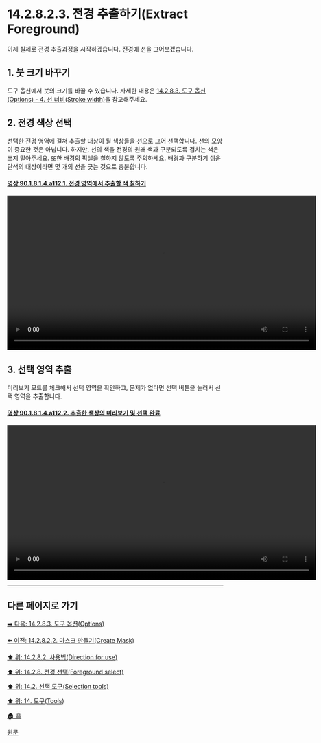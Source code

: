 # 14.2.8.2.3. 전경 추출하기(Extract Foreground)
이제 실제로 전경 추출과정을 시작하겠습니다. 전경에 선을 그어보겠습니다. 

## 1. 붓 크기 바꾸기
도구 옵션에서 붓의 크기를 바꿀 수 있습니다. 자세한 내용은 [14.2.8.3. 도구 옵션(Options) - 4. 선 너비(Stroke width)](./14-02-08-03-options.md#14-02-08-03-s4)을 참고해주세요.

## 2. 전경 색상 선택
선택한 전경 영역에 걸쳐 추출할 대상이 될 색상들을 선으로 그어 선택합니다. 선의 모양이 중요한 것은 아닙니다. 하지만, 선의 색을 전경의 원래 색과 구분되도록 겹치는 색은 쓰지 말아주세요. 또한 배경의 픽셀을 칠하지 않도록 주의하세요. 배경과 구분하기 쉬운 단색의 대상이라면 몇 개의 선을 긋는 것으로 충분합니다.

<a id="90-01-08-01-04-a112-01"></a>

#### [영상 90.1.8.1.4.a112.1. 전경 영역에서 추출할 색 칠하기](./90-01-08-01-04-foreground_select.md#90-01-08-01-04-a112-01)
<video controls="controls" width="720"  src="https://github.com/wonder13662/gimp/assets/15767104/b7d305ed-c809-4d39-bd58-ecfd6a658700"></video>

## 3. 선택 영역 추출
미리보기 모드를 체크해서 선택 영역을 확안하고, 문제가 없다면 선택 버튼을 눌러서 선택 영역을 추출합니다.

<a id="90-01-08-01-04-a112-02"></a>

#### [영상 90.1.8.1.4.a112.2. 추출한 색상의 미리보기 및 선택 완료](./90-01-08-01-04-foreground_select.md#90-01-08-01-04-a112-02)
<video controls="controls" width="720"  src="https://github.com/wonder13662/gimp/assets/15767104/f86271a7-9643-4ee6-a3ed-40a59c838a96"></video>

***

## 다른 페이지로 가기

[➡️ 다음: 14.2.8.3. 도구 옵션(Options)](./14-02-08-03-options.md)

[⬅️ 이전: 14.2.8.2.2. 마스크 만들기(Create Mask)](./14-02-08-02-02-create_mask.md)

[⬆️ 위: 14.2.8.2. 사용법(Direction for use)](./14-02-08-02-00-directions_for_use.md)

[⬆️ 위: 14.2.8. 전경 선택(Foreground select)](./14-02-08-00-foreground-select.md)

[⬆️ 위: 14.2. 선택 도구(Selection tools)](./14-02-00-selection-tools.md)

[⬆️ 위: 14. 도구(Tools)](./14-00-tools.md)

[🏠 홈](./00-home.md)

[원문](https://docs.gimp.org/2.10/ko/gimp-tool-foreground-select.html#tool-fg-select-usage)